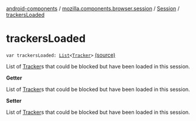 [android-components](../../index.md) / [mozilla.components.browser.session](../index.md) / [Session](index.md) / [trackersLoaded](./trackers-loaded.md)

# trackersLoaded

`var trackersLoaded: `[`List`](https://kotlinlang.org/api/latest/jvm/stdlib/kotlin.collections/-list/index.html)`<`[`Tracker`](../../mozilla.components.concept.engine.content.blocking/-tracker/index.md)`>` [(source)](https://github.com/mozilla-mobile/android-components/blob/master/components/browser/session/src/main/java/mozilla/components/browser/session/Session.kt#L362)

List of [Tracker](../../mozilla.components.concept.engine.content.blocking/-tracker/index.md)s that could be blocked but have been loaded in this session.

**Getter**

List of [Tracker](../../mozilla.components.concept.engine.content.blocking/-tracker/index.md)s that could be blocked but have been loaded in this session.

**Setter**

List of [Tracker](../../mozilla.components.concept.engine.content.blocking/-tracker/index.md)s that could be blocked but have been loaded in this session.

